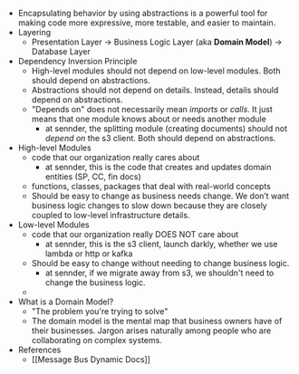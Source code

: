 - Encapsulating behavior by using abstractions is a powerful tool for making code more expressive, more testable, and easier to maintain.
- Layering
	- Presentation Layer -> Business Logic Layer (aka **Domain Model**) -> Database Layer
- Dependency Inversion Principle
	- High-level modules should not depend on low-level modules. Both should depend on abstractions.
	- Abstractions should not depend on details. Instead, details should depend on abstractions.
	- "Depends on" does not necessarily mean *imports* or *calls*. It just means that one module knows about or needs another module
		- at sennder, the splitting module (creating documents) should not *depend on* the s3 client. Both should depend on abstractions.
- High-level Modules
	- code that our organization really cares about
		- at sennder, this is the code that creates and updates domain entities (SP, CC, fin docs)
	- functions, classes, packages that deal with real-world concepts
	- Should be easy to change as business needs change. We don’t want business logic changes to slow down because they are closely coupled to low-level infrastructure details.
- Low-level Modules
	- code that our organization really DOES NOT care about
		- at sennder, this is the s3 client, launch darkly, whether we use lambda or http or kafka
	- Should be easy to change without needing to change business logic.
		- at sennder, if we migrate away from s3, we shouldn't need to change the business logic.
	-
- What is a Domain Model?
	- "The problem you're trying to solve"
	- The domain model is the mental map that business owners have of their businesses. Jargon arises naturally among people who are collaborating on complex systems.
- References
	- [[Message Bus Dynamic Docs]]